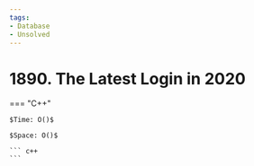 ```yaml
---
tags:
- Database
- Unsolved
---
```



# 1890. The Latest Login in 2020

=== "C++"

    $Time: O()$

    $Space: O()$

    ``` c++
    ```